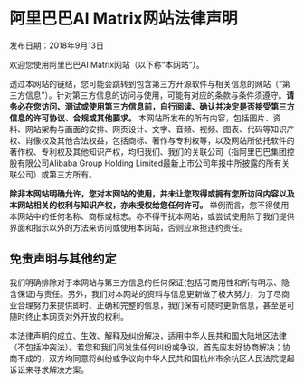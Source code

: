 # 阿里巴巴AI Matrix网站法律声明
发布日期：2018年9月13日         

欢迎您使用阿里巴巴AI Matrix网站（以下称“本网站”）。  
  
透过本网站的链结，您可能会跳转到包含第三方开源软件与相关信息的网站（“第三方信息”）。针对第三方信息的访问与使用，可能有对应的条款与条件须遵守。**请务必在您访问、测试或使用第三方信息前，自行阅读、确认并决定是否接受第三方信息的许可协议、合规或其他要求。** 本网站所发布的所有内容，包括图片、资料、网站架构与画面的安排、网页设计、文字、音频、视频、图表、代码等知识产权、肖像权及其他合法权益，包括商标、著作与专利权等，以及网站所依托软件的著作权、专利权及其他知识产权，均归我们、我们的关联公司（指阿里巴巴集团控股有限公司Alibaba Group Holding Limited最新上市公司年报中所披露的所有关联公司）或第三方所有。  

**除非本网站明确允许，您对本网站的使用，并未让您取得或拥有您所访问内容以及本网站相关的权利与知识产权，亦未授权给您任何许可。** 举例而言，您不得使用本网站中的任何名称、商标或标志。亦不得干扰本网站，或尝试使用除了我们提供界面和指示以外的方法来访问或使用本网站，否则应承担违约责任。
## 免责声明与其他约定
我们明确排除对于本网站与第三方信息的任何保证(包括可商用性和所有明示、隐含保证)与责任。另外，我们对本网站的资料与信息更新做了极大努力，为了尽商业合理努力来提供即时、正确和完整的信息，我们保有可随时更新信息，甚至是可随时终止本网页对外开放的权利。  
  
本法律声明的成立、生效、解释及纠纷解决，适用中华人民共和国大陆地区法律（不包括冲突法）。若您和我们间发生任何纠纷或争议，首先应友好协商解决；协商不成的，双方均同意将纠纷或争议向中华人民共和国杭州市余杭区人民法院提起诉讼来寻求解决方案。


